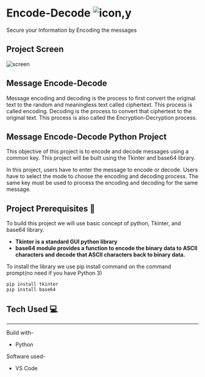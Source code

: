 # Encode-Decode ![icon,y](https://user-images.githubusercontent.com/56604999/107070475-6b5a3380-6809-11eb-9107-f79f1fa4dace.jpg)


Secure your Information by Encoding the messages

## Project Screen
![screen](https://user-images.githubusercontent.com/56604999/107069557-24b80980-6808-11eb-9df8-ed7e5d10b457.JPG)


## Message Encode-Decode
Message encoding and decoding is the process to first convert the original text to the random and meaningless text called ciphertext. This process is called encoding. Decoding is the process to convert that ciphertext to the original text. This process is also called the Encryption-Decryption process.

## Message Encode-Decode Python Project
This objective of this project is to encode and decode messages using a common key. This project will be built using the Tkinter and base64 library.

In this project, users have to enter the message to encode or decode. Users have to select the mode to choose the encoding and decoding process. The same key must be used to process the encoding and decoding for the same message.

## Project Prerequisites :pencil:
To build this project we will use basic concept of python, Tkinter, and base64 library.

- **Tkinter is a standard GUI python library**
- **base64 module provides a function to encode the binary data to ASCII characters and decode that ASCII characters back to binary data.**

To install the library we use pip install command on the command prompt(no need if you have Python 3)
```
pip install tkinter
pip install base64
```

## Tech Used :computer:
----------------------------
Build with-
* Python

Software used-
* VS Code
